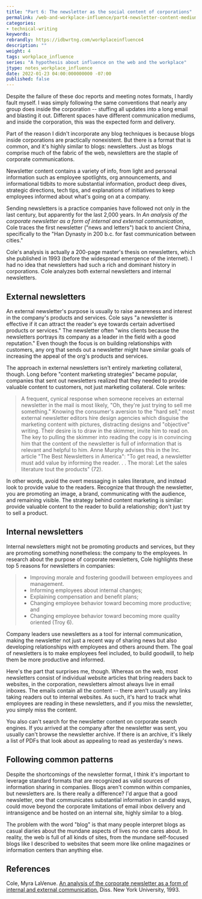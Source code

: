 ```yaml
---
title: "Part 6: The newsletter as the social content of corporations"
permalink: /web-and-workplace-influence/part4-newsletter-content-medium.html
categories:
- technical-writing
keywords:
rebrandly: https://idbwrtng.com/workplaceinfluence4
description: ""
weight: 4
tags: workplace_influence
series: "A hypothesis about influence on the web and the workplace"
jtype: notes_workplace_influence
date: 2022-01-23 04:00:000000000 -07:00
published: false
---
```


Despite the failure of these doc reports and meeting notes formats, I hardly fault myself. I was simply following the same conventions that nearly any group does inside the corporation -- stuffing all updates into a long email and blasting it out. Different spaces have different communication mediums, and inside the corporation, this was the expected form and delivery.

Part of the reason I didn't incorporate any blog techniques is because blogs inside corporations are practically nonexistent. But there is a format that is common, and it's highly similar to blogs: newsletters. Just as blogs comprise much of the fabric of the web, newsletters are the staple of corporate communications.

Newsletter content contains a variety of info, from light and personal information such as employee spotlights, org announcements, and informational tidbits to more substantial information, product deep dives, strategic directions, tech tips, and explanations of initiatives to keep employees informed about what's going on at a company.

Sending newsletters is a practice companies have followed not only in the last century, but apparently for the last 2,000 years. In *An analysis of the corporate newsletter as a form of internal and external communication*, Cole traces the first newsletter ("news and letters") back to ancient China, specifically to the "Han Dynasty in 200 b.c. for fast communication between cities."

Cole's analysis is actually a 200-page master's thesis on newsletters, which she published in 1993 (before the widespread emergence of the internet). I had no idea that newsletters had such a rich and dominant history in corporations. Cole analyzes both external newsletters and internal newsletters.

## External newsletters

An external newsletter's purpose is usually to raise awareness and interest in the company's products and services. Cole says "a newsletter is effective if it can attract the reader's eye towards certain advertised products or services." The newsletter often "wins clients because the newsletters portrays its company as a leader in the field with a good reputation." Even though the focus is on building relationships with customers, any org that sends out a newsletter might have similar goals of increasing the appeal of the org's products and services.

The approach in external newsletters isn't entirely marketing collateral, though. Long before "content marketing strategies" became popular, companies that sent out newsletters realized that they needed to provide valuable content to customers, not just marketing collateral. Cole writes:

> A frequent, cynical response when someone receives an external newsletter in the mail is most likely, "Oh, they're just trying to sell me something." Knowing the consumer's aversion to the "hard sell," most external newsletter editors hire design agencies which disguise the marketing content with pictures, distracting designs and "objective" writing. Their desire is to draw in the skimmer, invite him to read on. The key to pulling the skimmer into reading the copy is in convincing him that the content of the newsletter is full of information that is relevant and helpful to him. Anne Murphy advises this in the Inc. article "The Best Newsletters in America": "To get read, a newsletter must add value by informing the reader. . . The moral: Let the sales literature tout the products" (72).

In other words, avoid the overt messaging in sales literature, and instead look to provide value to the readers. Recognize that through the newsletter, you are promoting an image, a brand, communicating with the audience, and remaining visible. The strategy behind content marketing is similar: provide valuable content to the reader to build a relationship; don't just try to sell a product.

## Internal newsletters

Internal newsletters might not be promoting products and services, but they are promoting something nonetheless: the company to the employees. In research about the purpose of corporate newsletters, Cole highlights these top 5 reasons for newsletters in companies:

> * Improving morale and fostering goodwill between employees and
management.
> * Informing employees about internal changes;
> * Explaining compensation and benefit plans;
> * Changing employee behavior toward becoming more productive; and
> * Changing employee behavior toward becoming more quality
oriented (Troy 6).

Company leaders use newsletters as a tool for internal communication, making the newsletter not just a recent way of sharing news but also developing relationships with employees and others around them. The goal of newsletters is to make employees feel included, to build goodwill, to help them be more productive and informed.

Here's the part that surprises me, though. Whereas on the web, most newsletters consist of individual website articles that bring readers back to websites, in the corporation, newsletters almost always live in email inboxes. The emails contain all the content -- there aren't usually any links taking readers out to internal websites. As such, it's hard to track what employees are reading in these newsletters, and if you miss the newsletter, you simply miss the content.

You also can't search for the newsletter content on corporate search engines. If you arrived at the company after the newsletter was sent, you usually can't browse the newsletter archive. If there is an archive, it's likely a list of PDFs that look about as appealing to read as yesterday's news.

## Following common patterns

Despite the shortcomings of the newsletter format, I think it's important to leverage standard formats that are recognized as valid sources of information sharing in companies. Blogs aren't common within companies, but newsletters are. Is there really a difference? I'd argue that a good newsletter, one that communicates substantial information in candid ways, could move beyond the corporate limitations of email inbox delivery and intransigence and be hosted on an internal site, highly similar to a blog.

The problem with the word "blog" is that many people interpret blogs as casual diaries about the mundane aspects of lives no one cares about. In reality, the web is full of all kinds of sites, from the mundane self-focused blogs like I described to websites that seem more like online magazines or information centers than anything else.

## References

Cole, Myra LaVenue. [An analysis of the corporate newsletter as a form of internal and external communication.](https://www.proquest.com/openview/4afa9fd89bdf17a3298db2eccbb38526/1?pq-origsite=gscholar&cbl=18750&diss=y) Diss. New York University, 1993.
